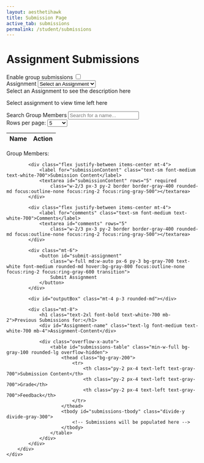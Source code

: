 ```yaml
---
layout: aesthetihawk
title: Submission Page
active_tab: submissions
permalink: /student/submissions
---
```


<div class="container mx-auto px-4 py-8 max-w-3xl">
    <div class="bg-transparent rounded-lg shadow-lg p-6 mb-6">
        <h1 class="text-3xl font-bold text-white-700 mb-6 border-b pb-2">Assignment Submissions</h1>
        <div class="mb-4 flex items-center justify-between">
        <span class="text-sm font-medium text-white">Enable group submissions</span>
        <label class="inline-flex items-center cursor-pointer">
            <input type="checkbox" id="myToggle" class="sr-only" onchange="toggleSwitch(this)">
            <div id="customToggleTrack" class="relative w-11 h-6 bg-gray-300 rounded-full transition-colors duration-300">
                <div id="customToggleCircle" class="absolute top-[2px] left-[2px] h-5 w-5 rounded-full bg-white border border-gray-500 transition-all duration-300"></div>
            </div>
        </label>
        </div>
        <div class="space-y-4">
            <div class="flex justify-between items-center">
                <label for="assignment-select" class="text-sm font-medium text-white-700">Assignment</label>
                <select id="assignment-select" class="w-2/3 px-3 py-2 border border-gray-400 rounded-md focus:outline-none focus:ring-2 focus:ring-gray-500">
                    <option value="" disabled selected>Select an Assignment</option>
                </select>
            </div>
            <div id="Assignment-Content" class="p-4 bg-gray-100 rounded-md mb-4 border-l-4 border-gray-500 text-gray-800">
                Select an Assignment to see the description here
            </div>
            <div id="timer-container" class="p-3 rounded-md border border-gray-400">
                <p id="time-left" class="font-bold text-gray-700">Select assignment to view time left here</p>
            </div>
            <div id="Group Submit" class="hidden space-y-4 mt-6 p-4 rounded-md border border-gray-400">
                <div class="flex justify-between items-center">
                    <label for="searchBar" class="text-sm font-medium text-white-700">Search Group Members</label>
                    <input type="text" id="searchBar" placeholder="Search for a name..." onkeyup="filterNames()"
                        class="w-2/3 px-3 py-2 border border-gray-400 rounded-md focus:outline-none focus:ring-2 focus:ring-gray-500">
                </div>
                <div class="flex items-center">
                    <label for="rowsPerPage" class="text-sm font-medium text-white-700 mr-2">Rows per page:</label>
                    <select id="rowsPerPage" onchange="changeRowsPerPage()"
                        class="px-2 py-1 border border-gray-400 rounded-md focus:outline-none focus:ring-2 focus:ring-gray-500">
                        <option value="5">5</option>
                        <option value="10">10</option>
                        <option value="25">25</option>
                        <option value="50">50</option>
                        <option value="100">100</option>
                        <option value="200">200</option>
                        <option value="1000">1000</option>
                        <option value="2000">2000</option>
                    </select>
                </div>
                <div class="overflow-x-auto">
                    <table class="min-w-full bg-gray-100 rounded-lg overflow-hidden">
                        <thead class="bg-gray-200">
                            <tr>
                                <th class="py-2 px-4 text-left text-gray-700">Name</th>
                                <th class="py-2 px-4 text-left text-gray-700">Action</th>
                            </tr>
                        </thead>
                        <tbody id="namesTableBody" class="divide-y divide-gray-300"></tbody>
                    </table>
                </div>
                <div id="Review-Group" class="p-3 rounded-md font-medium text-white-700 border border-gray-400">
                    Group Members:
                </div>
            </div>

            <div class="flex justify-between items-center mt-4">
                <label for="submissionContent" class="text-sm font-medium text-white-700">Submission Content</label>
                <textarea id="submissionContent" rows="5" required
                    class="w-2/3 px-3 py-2 border border-gray-400 rounded-md focus:outline-none focus:ring-2 focus:ring-gray-500"></textarea>
            </div>

            <div class="flex justify-between items-center mt-4">
                <label for="comments" class="text-sm font-medium text-white-700">Comments</label>
                <textarea id="comments" rows="5"
                    class="w-2/3 px-3 py-2 border border-gray-400 rounded-md focus:outline-none focus:ring-2 focus:ring-gray-500"></textarea>
            </div>

            <div class="mt-6">
                <button id="submit-assignment"
                    class="w-full md:w-auto px-6 py-3 bg-gray-700 text-white font-medium rounded-md hover:bg-gray-800 focus:outline-none focus:ring-2 focus:ring-gray-600 transition">
                    Submit Assignment
                </button>
            </div>

            <div id="outputBox" class="mt-4 p-3 rounded-md"></div>

            <div class="mt-8">
                <h1 class="text-2xl font-bold text-white-700 mb-2">Previous Submissions for:</h1>
                <div id="Assignment-name" class="text-lg font-medium text-white-700 mb-4">Assignment-Content</div>

                <div class="overflow-x-auto">
                    <table id="submissions-table" class="min-w-full bg-gray-100 rounded-lg overflow-hidden">
                        <thead class="bg-gray-200">
                            <tr>
                                <th class="py-2 px-4 text-left text-gray-700">Submission Content</th>
                                <th class="py-2 px-4 text-left text-gray-700">Grade</th>
                                <th class="py-2 px-4 text-left text-gray-700">Feedback</th>
                            </tr>
                        </thead>
                        <tbody id="submissions-tbody" class="divide-y divide-gray-300">
                            <!-- Submissions will be populated here -->
                        </tbody>
                    </table>
                </div>
            </div>
        </div>
    </div>
</div>
<script type="module">
    import { javaURI, fetchOptions } from '{{site.baseurl}}/assets/js/api/config.js';
    let selectedTask = "";
    let tasks = "";
    let assignmentIds = [];
    let submissions = [];
    let assignIndex = 0;
    let assignments;
    let userId = -1;
    let StuName;
    let Student;
    let people = [], filteredPeople = [], listofpeople = new Set(), currentPage = 1, rowsPerPage = 5, totalPages = 1;
    let listofpeopleIds = new Set();

    document.getElementById("submit-assignment").addEventListener("click", Submit);
    document.getElementById("myToggle").addEventListener("change", function () {
        if (this.checked) {
            console.log("Toggle is ON");
            document.getElementById("Group Submit").style.display = "block";
        } else {
            console.log("Toggle is OFF");
            document.getElementById("Group Submit").style.display = "none";
        }
    });
    function disableGroupSubmit() {
        document.getElementById("Group Submit").style.display = "none";
    }
    function Submit() {
        let urllink_submit = javaURI + "/api/submissions/submit/";
        const submissionContent = document.getElementById('submissionContent').value;
        const comment = document.getElementById('comments').value;
        getUserId();
        if (userId == -1) {
            alert("Please login first");
            return;
        }
        const studentId = userId;
        const assigmentId = assignments[assignIndex - 1].id;
        urllink_submit += assigmentId.toString();
        let isLate = false;
        const now = new Date();
        const deadlineDate = new Date(assignments[assignIndex - 1].dueDate);
        console.log(now);
        console.log(deadlineDate);
        console.log(deadlineDate - now);

        console.log(listofpeopleIds);
        const formData = new FormData();
        formData.append('studentId', studentId);
        formData.append('content', submissionContent);
        formData.append('comment', comment);
        formData.append('isLate', deadlineDate - now < 0);

        console.log(Array.from(listofpeopleIds));
        const submissionData = {
            assignmentId: assigmentId,
            studentIds: Array.from(listofpeopleIds),
            content: submissionContent,
            comment: comment,
            isLate: deadlineDate - now < 0
        };
        console.log(JSON.stringify(submissionData));

        fetch(urllink_submit, {
            ...fetchOptions,
            method: "POST",
            body: JSON.stringify(submissionData)
        })
            .then(response => {
                const outputBox = document.getElementById('outputBox');
                if (response.ok) {
                    outputBox.innerText = 'Successful Submission! ';
                    outputBox.className = 'mt-4 p-3 rounded-md bg-green-100 text-green-800 border border-green-200';
                    fetchSubmissions();
                    return response.json();
                } else {
                    outputBox.innerText = 'Failed Submission! ';
                    outputBox.className = 'mt-4 p-3 rounded-md bg-red-100 text-red-800 border border-red-200';
                    throw new Error('Failed to submit data: ' + response.statusText);
                }

            })
            .then(result => {
                console.log('Submission successful:', result);
            })
            .catch(error => {
                console.error('Error:', error);
            });
    }

    async function fetchAssignments() {
        try {
            const response = await fetch(javaURI + "/api/assignments/debug", fetchOptions);
            assignments = await response.json();
            populateAssignmentDropdown(assignments);
        } catch (error) {
            console.error('Error fetching tasks:', error);
        }
    }

    function populateAssignmentDropdown(Assignments) {
        const assignmentSelect = document.getElementById('assignment-select');
        Assignments.forEach(assignment => {
            const option = document.createElement('option');
            option.value = assignment.name;
            option.textContent = assignment.name;
            assignmentSelect.appendChild(option);
            assignmentIds.push(assignment.id);
        });
    }

    document.getElementById("assignment-select").addEventListener("change", function () {
        selectedTask = this.value;
        assignIndex = this.selectedIndex;
        document.getElementById("Assignment-Content").innerText = assignments[assignIndex - 1].description;
        console.log(assignments[assignIndex - 1].dueDate);
        console.log(calculateTimeLeft(assignments[assignIndex - 1].dueDate));
        console.log(assignments[assignIndex - 1].timestamp);
        document.getElementById("Assignment-name").innerText = this.value;
        fetchSubmissions();
    });

    function calculateTimeLeft(deadline) {
        const now = new Date();
        const deadlineDate = new Date(deadline);
        const diff = deadlineDate - now;

        if (diff > 0) {
            const days = Math.floor(diff / (1000 * 60 * 60 * 24));
            const hours = Math.floor((diff % (1000 * 60 * 60 * 24)) / (1000 * 60 * 60));
            const minutes = Math.floor((diff % (1000 * 60 * 60)) / (1000 * 60));

            const totalTime = deadlineDate - new Date(deadline);
            const timeLeft = deadlineDate - now;
            const percentageLeft = (timeLeft / totalTime) * 100;
            updateTimeText(days, hours, minutes);

            return `${days}d ${hours}h ${minutes}m left`;
        } else {
            updateTimeText(-0.5, -0.5, -0.5);
            return "Deadline Passed";
        }
    }

    function updateTimeText(days, hours, minutes) {
        const timeLeftElement = document.getElementById('time-left');
        let message = '';
        let color = '';
        let shouldShake = false;
        if (days > 3) {
            message = `Time Left: ${days}d ${hours}h ${minutes}m`;
            color = 'green';
            timeLeftElement.className = 'font-medium text-green-600';
        } else if (days <= 3 && days > 0) {
            message = `Time Left: ${days}d ${hours}h ${minutes}m (Hurry up!)`;
            color = 'orange';
            timeLeftElement.className = 'font-medium text-orange-600';
        } else if (days <= 0 && (hours > 0 || minutes > 0)) {
            message = `Time Left: ${hours}h ${minutes}m (Almost due!)`;
            color = 'red';
            timeLeftElement.className = 'font-medium text-red-600 animate-pulse';
            shouldShake = true;
        } else {
            message = 'Deadline Passed';
            color = 'red';
            timeLeftElement.className = 'font-medium text-red-600 animate-pulse';
            shouldShake = true;
        }

        timeLeftElement.textContent = message;
    }

    async function getUserId() {
        const url_persons = `${javaURI}/api/person/get`;
        await fetch(url_persons, fetchOptions)
            .then(response => {
                if (!response.ok) {
                    throw new Error(`Spring server response: ${response.status}`);
                }
                return response.json();
            })
            .then(data => {
                userId = data.id;
                console.log("here", data);
                StuName = data.name;
                let info = data.name + "," + String(data.id);
                console.log(info);
                addName(info);

            })
            .catch(error => {
                console.error("Java Database Error:", error);
            });
    }

    async function fetchSubmissions() {
        const urllink = javaURI + "/api/submissions/getSubmissions";
        const urllink2 = javaURI + "/assignment/" + assignIndex.toString();
        const theUserId = await getUserId();
        console.log("here");
        try {
            const response = await fetch(`${urllink}/${userId}`, fetchOptions);
            const Submissions = await response.json();
            console.log("bruh");
            console.log(JSON.stringify(Submissions) + "------");
            populateSubmissionsTable(JSON.stringify(Submissions));
        } catch (error) {
            console.log("this is so skibbidi");
            console.error('Error fetching submissions:', error);
        }
    }

    function populateSubmissionsTable(submissionsJson) {
        const submissions = JSON.parse(submissionsJson);
        const tableBody = document.getElementById('submissions-tbody');
        tableBody.innerHTML = '';

        submissions.forEach(submission => {
            const row = document.createElement('tr');
            row.className = "hover:bg-indigo-50";
            console.log(submission.assignment?.id + " " + assignIndex + "$$$$$");
            if (submission.assignment?.id == assignIndex) {
                console.log("SKIBBBB");
                const contentCell = document.createElement('td');
                contentCell.textContent = submission.content || 'N/A';
                contentCell.className = 'py-2 px-4 text-gray-700';
                row.appendChild(contentCell);

                const gradeCell = document.createElement('td');
                gradeCell.textContent = submission.grade || 'Ungraded';
                gradeCell.className = 'py-2 px-4 font-medium';
                if (submission.grade) {
                    gradeCell.classList.add('text-green-600');
                } else {
                    gradeCell.classList.add('text-gray-500');
                }
                row.appendChild(gradeCell);
                console.log(submission.grade);

                const feedbackCell = document.createElement('td');
                feedbackCell.textContent = submission.feedback || 'No feedback yet';
                feedbackCell.className = 'py-2 px-4 italic text-gray-600';
                row.appendChild(feedbackCell);

                tableBody.appendChild(row);
            }
        });
    }
    
    window.filterNames = function filterNames() {
        const searchTerm = document.getElementById("searchBar").value.toLowerCase();
        filteredPeople = people.filter(person => person.name.toLowerCase().includes(searchTerm));
        totalPages = Math.ceil(filteredPeople.length / rowsPerPage);
        currentPage = 1; // Reset to first page after filtering
        populateTable(filteredPeople.slice(0, rowsPerPage));
    };

    window.addName = function (info) {
        console.log(info.split(","));
        info = info.split(",");
        console.log("Added name:", info[0]);
        listofpeople.add(info[0]);
        listofpeopleIds.add(Number(info[1]));
        console.log(listofpeople);
        const reviewGroup = document.getElementById('Review-Group');
        reviewGroup.textContent = "Group Members: " + Array.from(listofpeople).join(", ");
        console.log(listofpeopleIds);
    };

    async function fetchAllStudents() {
        try {
            const response = await fetch(javaURI + "/api/people", fetchOptions);
            if (!response.ok) throw new Error(`Error: ${response.status}`);
            people = await response.json();
            filteredPeople = people;
            totalPages = Math.ceil(people.length / rowsPerPage);
            populateTable(people.slice(0, rowsPerPage));
        } catch (error) {
            console.error("Error fetching names:", error);
        }
    }

    window.changeRowsPerPage = function changeRowsPerPage() {
        rowsPerPage = parseInt(document.getElementById("rowsPerPage").value);
        currentPage = 1;
        totalPages = Math.ceil(filteredPeople.length / rowsPerPage);
        const startIdx = 0;
        const endIdx = rowsPerPage;
        populateTable(filteredPeople.slice(startIdx, endIdx));
    };

    window.updatePageInfo = function updatePageInfo() {
        const pageInfo = document.getElementById("pageInfo");
        if (pageInfo) {
            pageInfo.textContent = `Page ${currentPage} of ${totalPages}`;
            document.getElementById("prevPage").disabled = currentPage === 1;
            document.getElementById("nextPage").disabled = currentPage === totalPages;
        }
    };

    function populateTable(names) {
        const tableBody = document.getElementById("namesTableBody");
        tableBody.innerHTML = "";
        names.forEach(name => {
            const row = document.createElement("tr");
            row.className = "hover:bg-indigo-50";
            let info = [name.name, name.id];

            const nameCell = document.createElement("td");
            nameCell.className = "py-2 px-4 text-gray-700";
            nameCell.textContent = name.name;
            row.appendChild(nameCell);

            const actionCell = document.createElement("td");
            actionCell.className = "py-2 px-4";
            
            const addButton = document.createElement("button");
            addButton.className = "px-3 py-1 bg-indigo-500 text-gray rounded hover:bg-indigo-600 focus:outline-none focus:ring-2 focus:ring-indigo-500 transition";
            addButton.textContent = "Add";
            addButton.onclick = function() { addName(`${name.name},${name.id}`); };
            
            actionCell.appendChild(addButton);
            row.appendChild(actionCell);
            
            tableBody.appendChild(row);
        });
        updatePageInfo();
    }

    fetchAllStudents();
    disableGroupSubmit();
    document.addEventListener("DOMContentLoaded", async () => {
        await getUserId();
        await fetchSubmissions();
        await fetchAssignments();
    });
</script>
<script type="text/javascript">
    function toggleSwitch(checkbox) {
        const track = document.getElementById('customToggleTrack');
        const circle = document.getElementById('customToggleCircle');
        if (checkbox.checked) {
            track.classList.remove('bg-gray-300');
            track.classList.add('bg-gray-600');
            circle.style.left = '24px';
        } else {
            track.classList.remove('bg-gray-600');
            track.classList.add('bg-gray-300');
            circle.style.left = '2px';
        }
    }
</script>
